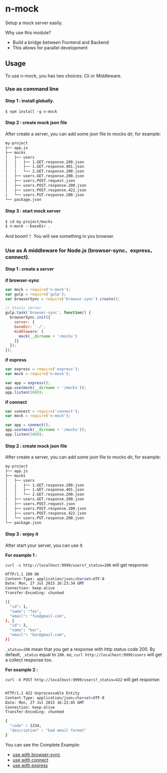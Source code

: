 # n-mock
Setup a mock server easily.

Why use this module?
- Build a bridge between Frontend and Backend
- This allows for parallel development

## Usage

To use n-mock, you has two choices: Cli or Middleware.

### Use as command line

#### Step 1 : install globally.

```
$ npm install -g n-mock
```

#### Step 2 : create mock json file
After create a server, you can add some json file to mocks dir, for example:

```bash
my-project
├── app.js
├── mocks
│   ├── users
│   │   ├── 1.GET.response.200.json
│   │   ├── 1.GET.response.401.json
│   │   └── 2.GET.response.200.json
│   ├── users.GET.response.200.json
│   ├── users.POST.request.json
│   ├── users.POST.response.200.json
│   ├── users.POST.response.422.json
│   └── users.PUT.response.200.json
└── package.json
```

#### Step 3 : start mock server

```
$ cd my-project/mocks
$ n-mock --baseDir .
```

And boom!！ You will see something in you browser.


###  Use as A middleware for Node.js (browser-sync、express、 connect).

#### Step 1 : create a server
**if browser-sync**

```javascript
var mock = require('n-mock');
var gulp = require('gulp');
var browserSync = require('browser-sync').create();

// Static server
gulp.task('browser-sync', function() {
  browserSync.init({
    server: {
    baseDir: './',
    middleware: [
      mock(__dirname + '/mocks')
    ]}
  });
});
```

**if express**

```javascript
var express = require('express');
var mock = require('n-mock');

var app = express();
app.use(mock(__dirname + '/mocks'));
app.listen(3000);
```

**if connect**

```javascript
var connect = require('connect');
var mock = require('n-mock');

var app = connect();
app.use(mock(__dirname + '/mocks'));
app.listen(3000);
```

#### Step 2 : create mock json file
After create a server, you can add some json file to mocks dir, for example:

```bash
my-project
├── app.js
├── mocks
│   ├── users
│   │   ├── 1.GET.response.200.json
│   │   ├── 1.GET.response.401.json
│   │   └── 2.GET.response.200.json
│   ├── users.GET.response.200.json
│   ├── users.POST.request.json
│   ├── users.POST.response.200.json
│   ├── users.POST.response.422.json
│   └── users.PUT.response.200.json
└── package.json
```

#### Step 3 : enjoy it
After start your server, you can use it.

**For example 1 :**

`curl -i http://localhost:9999/users?_status=200` will get response:

```bash
HTTP/1.1 200 OK
Content-Type: application/json;charset=UTF-8
Date: Mon, 27 Jul 2015 16:23:34 GMT
Connection: keep-alive
Transfer-Encoding: chunked

[{
  "id": 1,
  "name": "foo",
  "email": "foo@gmail.com",
}, {
  "id": 2,
  "name": "bar",
  "email": "bar@gmail.com",
}]
```

`_status=200` mean that you get a response with http status code 200. By default, `_status` equal to `200`. so, `curl http://localhost:9999/users` will get a collect response too.

**For example 2 :**

`curl -X POST http://localhost:9999/users?_status=422` will get response:

```bash

HTTP/1.1 422 Unprocessable Entity
Content-Type: application/json;charset=UTF-8
Date: Mon, 27 Jul 2015 16:22:45 GMT
Connection: keep-alive
Transfer-Encoding: chunked

{
  "code" : 1234,
  "description" : "bad email format"
}
```

You can see the Complete Example:
- [use with browser-sync](https://github.com/forsigner/n-mock-with-browser-sync)
- [use with connect](https://github.com/forsigner/n-mock-with-connect)
- [use with express](https://github.com/forsigner/n-mock-with-express)

